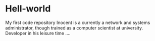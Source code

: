 # Hell-world
My first code repository
Inocent is a currently a network and systems administrator, though trained as a computer scientist at university. Developer in his leisure time ....
